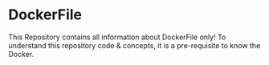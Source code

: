 # DockerFile
This Repository contains all information about DockerFile only! To understand this repository code &amp; concepts, it is a pre-requisite to know the Docker.
